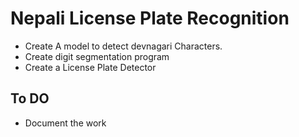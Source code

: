 # Nepali License Plate Recognition

- Create A model to detect devnagari Characters.
- Create digit segmentation program
- Create a License Plate Detector
 
## To DO
- Document the work
